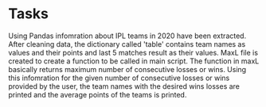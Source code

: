 # Tasks

Using Pandas infomration about IPL teams in 2020 have been extracted. After cleaning data, the dictionary called 'table' contains team names as values and their points and last 5 matches result as their values.
MaxL file is created to create a function to be called in main script. The function in maxL basically returns maximum number of consecutive losses or wins. 
Using this infomration for the given number of consecutive losses or wins provided by the user, the team names with the desired wins losses are printed and the average points of the teams is printed.


